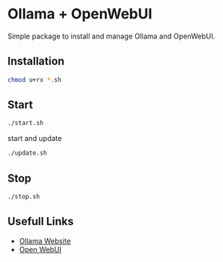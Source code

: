 
# Ollama + OpenWebUI

Simple package to install and manage Ollama and OpenWebUI.

## Installation

```sh
chmod u+rx *.sh 

```

## Start

```sh
./start.sh
```

start and update

```sh
./update.sh
```

## Stop

```sh
./stop.sh
```

## Usefull Links

- [Ollama Website](https://ollama.com/)
- [Open WebUI](https://openwebui.com/)


